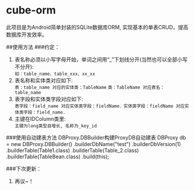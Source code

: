 # cube-orm
此项目是为Android简单封装的SQLite数据库ORM, 实现基本的单表CRUD，提高数据库开发效率。

##使用方法
###约定：
1. 表名称必须以小写字母开始，单词之间用“_”下划线分开(当然也可以全部小写不分开):<br>
	`如：table_name、table_xxx、xx_xx`
2. 表名称和实体类对应如下:<br>
	`表：table_name 对应的实体类：TableName`
	`类：TableName 对应表名：table_name`
3. 表字段和实体类字段对应如下:<br>
	`表字段：field_name 对应实体类字段：fieldName.`
	`实体类字段：fieldName 对应实体类字段：field_name.`
4. 主键在IDColumn类里:<br>
	`主键为long类型自增长, 名称为_key_id`
	
###使用自动建表方法
	DBProxy.DBBuilder构建ProxyDB自动建表
		DBProxy db = new DBProxy.DBBuilder()
                .builderDbName("test")
                .builderDbVersion(1)
                .builderTable(Table1.class)
                .builderTable(Table_2.class)
                .builderTable(TableBean.class)
                .build(this);
	
###下次更新：
1. 再议~！
